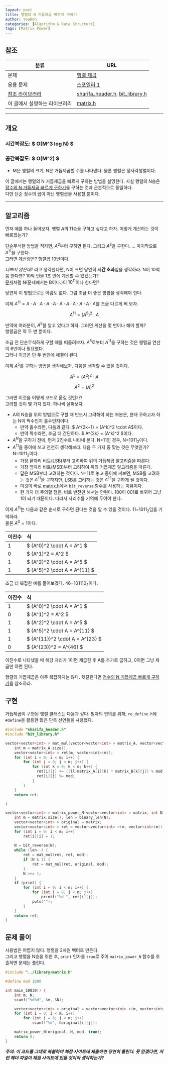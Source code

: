 ```yaml
---
layout: post
title: 행렬의 N 거듭제곱 빠르게 구하기
author: YouWon
categories: [Algorithm & Data Structure]
tags: [Matrix Power]
---
```


## 참조

분류 | URL
-------- | --------
문제 | [행렬 제곱](https://www.acmicpc.net/problem/10830)
응용 문제 | [스포일러 1](https://www.acmicpc.net/problem/2749)
[참조 라이브러리](https://greeksharifa.github.io/algorithm%20&%20data%20structure/2018/07/07/algorithm-library/) | [sharifa_header.h](https://github.com/greeksharifa/ps_code/blob/master/library/sharifa_header.h), [bit_library.h](https://github.com/greeksharifa/ps_code/blob/master/library/bit_library.h)
이 글에서 설명하는 라이브러리 | [matrix.h](https://github.com/greeksharifa/ps_code/blob/master/library/matrix.h)

--- 

## 개요

### 시간복잡도: $ O(M^3 log N) $
### 공간복잡도: $ O(M^2) $
- M은 행렬의 크기, N은 거듭제곱할 수를 나타낸다. 물론 행렬은 정사각행렬이다.

이 글에서는 행렬의 N 거듭제곱을 빠르게 구하는 방법을 설명한다. 
사실 행렬의 N승은 [정수의 N 거듭제곱 빠르게 구하기](https://greeksharifa.github.io/references/2018/07/13/it-will-update-soon/)을 구하는 것과 근본적으로 동일하다.  
다만 단순 정수의 곱이 아닌 행렬곱을 사용할 뿐이다.

---

## 알고리즘

먼저 예를 하나 들어보자. 행렬 $A$의 11승을 구하고 싶다고 하자. 어떻게 계산하는 것이 빠르겠는가?

단순무식한 방법을 적자면, $A^2$부터 구하면 된다. 그리고 $A^3$을 구한다. ... 마지막으로 $A^{11}$을 구한다.  
그러면 계산량은? 행렬곱 10번이다.

*나쁘지 않은데?* 라고 생각한다면, N이 크면 당연히 **시간 초과**임을 생각하라. N이 10억쯤 한다면? 10억 번을 1초 안에 계산할 수 있겠는가?  
[문제](https://www.acmicpc.net/problem/10830)처럼 N(문제에서는 B이다.)이 $10^{11}$이나 한다면?

당연히 이 방법으로는 어림도 없다. 그럼 조금 더 좋은 방법을 생각해야 한다.

이제 $A^{11} = A \cdot A \cdot A \cdot A \cdot A \cdot A \cdot A \cdot A \cdot A \cdot A \cdot A$를 조금 다르게 써 보자.

$$ A^{11} = (A^5)^2 \cdot A $$

만약에 여러분이, $A^5$를 알고 있다고 하자. 그러면 계산을 몇 번이나 해야 할까?  
행렬곱은 딱 두 번 뿐이다.

조금 전 단순무식하게 구할 때를 떠올려보자. $A^5$로부터 $A^{11}$을 구하는 것은 행렬곱 연산이 6번이나 필요했다.  
그러나 지금은 단 두 번만에 해결이 된다.

이제 $A^5$를 구하는 방법을 생각해보자. 다음을 생각할 수 있을 것이다.

$$ A^5 = (A^2)^2 \cdot A $$

$$ A^2 = (A)^2 $$

그러면 이것을 어떻게 코드로 옮길 것인가?  
고려할 것이 몇 가지 있다. 하나씩 살펴보자.

- A의 N승을 위의 방법으로 구할 때 반드시 고려해야 하는 부분은, 현재 구하고자 하는 N이 짝수인지 홀수인지이다.  
  - 만약 홀수라면, 다음과 같다. $ A^{2k+1} = (A^k)^2 \cdot A$이다.  
  - 만약 짝수라면, 조금 더 간단하다. $ A^{2k} = (A^k)^2 $이다.
- $A^N$을 구하기 전에, 먼저 2진수로 나타내 본다. N=11인 경우, N=$1011_2$이다.
- $A^{11}$을 종이에 쓰고 천천히 생각해보라. 다음 두 가지 중 맞는 것은 무엇인가? N=$1011_2$이다.
  - 가장 끝자리 비트(LSB)부터 고려하여 위의 거듭제곱 알고리즘을 따른다.
  - 가장 앞자리 비트(MSB)부터 고려하여 위의 거듭제곱 알고리즘을 따른다.
  - 답은 MSB부터 고려하는 것이다. N=11로 놓고 종이에 써보면, MSB를 고려하는 것은 $A^{11}$을 구하지만, LSB를 고려하는 것은 $A^{13}$을 구하게 될 것이다. 
  - 이것이 바로 [matrix.h](https://github.com/greeksharifa/ps_code/blob/master/library/matrix.h)에서 `bit_reverse` 함수를 사용하는 이유이다.
  - 한 가지 더 주의할 점은, 비트 반전만 해서는 안된다. 100이 001로 바뀌어 그냥 1이 되기 때문이다. 따라서 자리수를 기억해 두어야 한다.

이제 $A^{11}$는 다음과 같은 순서로 구하면 된다는 것을 알 수 있을 것이다. 11=$1011_2$임을 기억하라.  
물론 $A^0 = 1$이다.

이진수 | 식
-------- | :--------
1 | $ (A^0)^2 \cdot A = A^1 $
0 | $ (A^1)^2 = A^2 $
1 | $ (A^2)^2 \cdot A = A^5 $
1 | $ (A^5)^2 \cdot A = A^{11} $


조금 더 복잡한 예를 들어보겠다. 46=$101110_2$이다.

이진수 | 식
-------- | :--------
1 | $ (A^0)^2 \cdot A = A^1 $
0 | $ (A^1)^2 = A^2 $
1 | $ (A^2)^2 \cdot A = A^5 $
1 | $ (A^5)^2 \cdot A = A^{11} $
1 | $ (A^{11})^2 \cdot A = A^{23} $
0 | $ (A^{23})^2 = A^{46} $

이진수로 나타냈을 때 해당 자리가 1이면 제곱한 후 A를 추가로 곱하고, 0이면 그냥 제곱만 하면 된다.

행렬의 거듭제곱은 아주 복잡하지는 않다. 헷갈린다면 [정수의 N 거듭제곱 빠르게 구하기](https://greeksharifa.github.io/references/2018/07/13/it-will-update-soon/)을 참조하라.

## 구현

거듭제곱이 구현된 행렬 클래스는 다음과 같다. 필자의 편의를 위해, `re_define.h`에 `#define`을 활용한 많은 단축 선언들을 사용했다. 

```cpp
#include "sharifa_header.h"
#include "bit_library.h"

vector<vector<int> > mat_mul(vector<vector<int> > matrix_A, vector<vector<int> > matrix_B, int mod) {
    int m = matrix_A.size();
    vector<vector<int> > ret(m, vector<int>(m));
    for (int i = 0; i < m; i++) {
        for (int j = 0; j < m; j++) {
            for (int k = 0; k < m; k++) {
              ret[i][j] += ((ll)matrix_A[i][k] * matrix_B[k][j]) % mod;
              ret[i][j] %= mod;
            }
        }
    }
    return ret;

}

vector<vector<int> > matrix_power_N(vector<vector<int> > matrix, int N, int mod, bool print) {
    int m = matrix.size(), len = binary_len(N);
    vector<vector<int> > original = matrix;
    vector<vector<int> > ret = vector<vector<int> >(m, vector<int>(m));
    for (int i = 0; i < m; i++)
        ret[i][i] = 1;
    
	N = bit_reverse(N);
    while (len--) {
        ret = mat_mul(ret, ret, mod);
        if (N & 1) {
            ret = mat_mul(ret, original, mod);
        }
        N >>= 1;
    }
    if (print) {
        for (int i = 0; i < m; i++) {
            for (int j = 0; j < m; j++)
                printf("%d ", ret[i][j]);
            puts("");
        }
    }
    return ret;
}
```

## 문제 풀이

사용법은 어렵지 않다. 행렬을 2차원 벡터로 만든다.  
그리고 행렬을 N승을 취한 후, `print` 인자를 `true`로 주어 `matrix_power_N` 함수를 호출하면 문제는 풀린다.

```cpp
#include "../library/matrix.h"

#define mod 1000

int main_10830() {
    int m, N;
    scanf("%d%d", &m, &N);

    vector<vector<int> > original = vector<vector<int> >(m, vector<int>(m));
    for (int i = 0; i < m; i++)
        for (int j = 0; j < m; j++)
            scanf("%d", &original[i][j]);

    matrix_power_N(original, N, mod, true);
    return 0;
}
```

***주의: 이 코드를 그대로 복붙하여 채점 사이트에 제출하면 당연히 틀린다. 못 믿겠다면, 저런 헤더 파일이 채점 사이트에 있을 것이라 생각하는가?***
